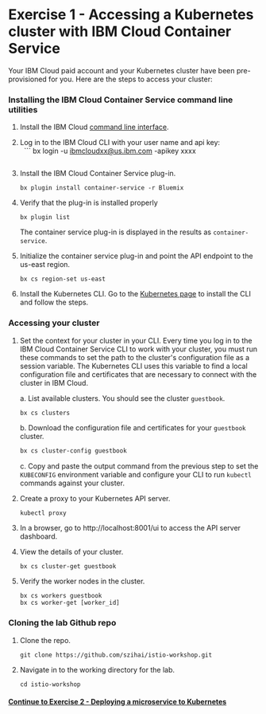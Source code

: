 # Exercise 1 - Accessing a Kubernetes cluster with IBM Cloud Container Service

Your IBM Cloud paid account and your Kubernetes cluster have been pre-provisioned for you. Here are the steps to access your cluster:

### Installing the IBM Cloud Container Service command line utilities

1. Install the IBM Cloud [command line interface](https://clis.ng.bluemix.net/ui/home.html).

2. Log in to the IBM Cloud CLI with your user name and api key:   
   ```
   bx login -u ibmcloudxx@us.ibm.com -apikey xxxx
   ```

3. Install the IBM Cloud Container Service plug-in.
   ```
   bx plugin install container-service -r Bluemix
   ```

4. Verify that the plug-in is installed properly
   ```
   bx plugin list
   ```
   The container service plug-in is displayed in the results as `container-service`.

5. Initialize the container service plug-in and point the API endpoint to the us-east region.   
   ```
   bx cs region-set us-east
   ```

6. Install the Kubernetes CLI. Go to the [Kubernetes page](https://kubernetes.io/docs/tasks/tools/install-kubectl/#install-kubectl-binary-via-curl) to install the CLI and follow the steps.


### Accessing your cluster

1. Set the context for your cluster in your CLI. Every time you log in to the IBM Cloud Container Service CLI to work with your cluster, you must run these commands to set the path to the cluster's configuration file as a session variable. The Kubernetes CLI uses this variable to find a local configuration file and certificates that are necessary to connect with the cluster in IBM Cloud.

    a. List available clusters. You should see the cluster `guestbook`.
    
    ```bash
    bx cs clusters
    ```
    
    b. Download the configuration file and certificates for your `guestbook` cluster.
    
    ```bash
    bx cs cluster-config guestbook
    ```
    
    c. Copy and paste the output command from the previous step to set the `KUBECONFIG` environment variable and configure your CLI to run `kubectl` commands against your cluster.

2. Create a proxy to your Kubernetes API server.

    ```
    kubectl proxy
    ```
    
3. In a browser, go to http://localhost:8001/ui to access the API server dashboard.   

4. View the details of your cluster.
    ```
    bx cs cluster-get guestbook
    ```

5. Verify the worker nodes in the cluster.   
    ```
    bx cs workers guestbook
    bx cs worker-get [worker_id]
    ```
### Cloning the lab Github repo

1. Clone the repo.
   ```    
   git clone https://github.com/szihai/istio-workshop.git 
   ```
   
2. Navigate in to the working directory for the lab. 
   ```
   cd istio-workshop
   ```

#### [Continue to Exercise 2 - Deploying a microservice to Kubernetes](../exercise-2/README.md)
